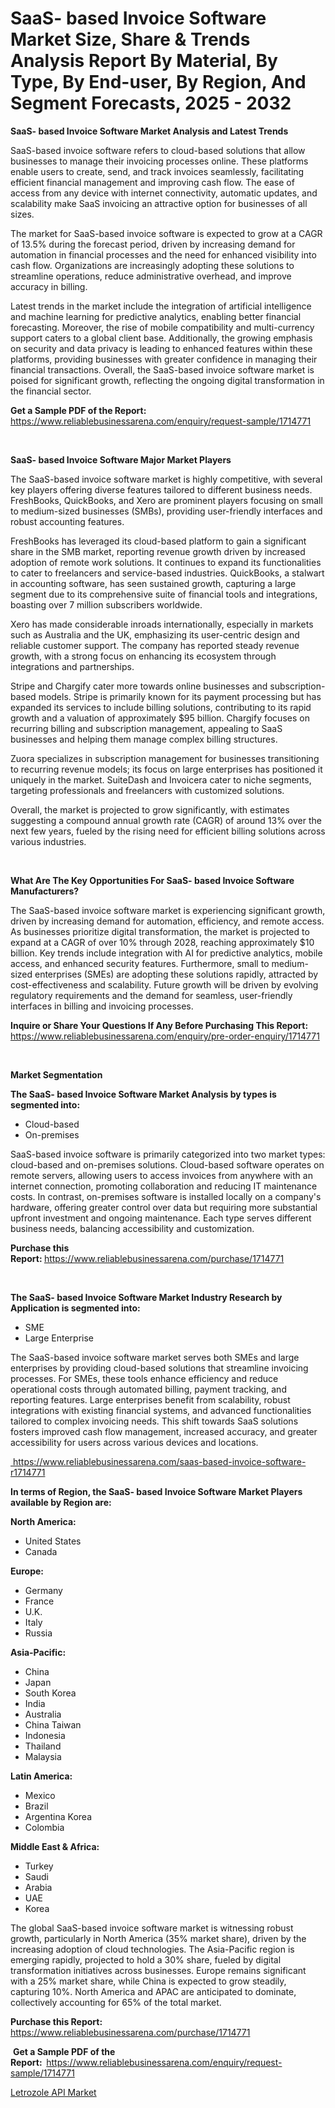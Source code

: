 <p><h1>SaaS- based Invoice Software Market Size, Share & Trends Analysis Report By Material, By Type, By End-user, By Region, And Segment Forecasts, 2025 - 2032</h1></p><p><strong>SaaS- based Invoice Software Market Analysis and Latest Trends</strong></p>
<p><p>SaaS-based invoice software refers to cloud-based solutions that allow businesses to manage their invoicing processes online. These platforms enable users to create, send, and track invoices seamlessly, facilitating efficient financial management and improving cash flow. The ease of access from any device with internet connectivity, automatic updates, and scalability make SaaS invoicing an attractive option for businesses of all sizes.</p><p>The market for SaaS-based invoice software is expected to grow at a CAGR of 13.5% during the forecast period, driven by increasing demand for automation in financial processes and the need for enhanced visibility into cash flow. Organizations are increasingly adopting these solutions to streamline operations, reduce administrative overhead, and improve accuracy in billing. </p><p>Latest trends in the market include the integration of artificial intelligence and machine learning for predictive analytics, enabling better financial forecasting. Moreover, the rise of mobile compatibility and multi-currency support caters to a global client base. Additionally, the growing emphasis on security and data privacy is leading to enhanced features within these platforms, providing businesses with greater confidence in managing their financial transactions. Overall, the SaaS-based invoice software market is poised for significant growth, reflecting the ongoing digital transformation in the financial sector.</p></p>
<p><strong>Get a Sample PDF of the Report:&nbsp;</strong> <a href="https://www.reliablebusinessarena.com/enquiry/request-sample/1714771?utm_campaign=2532&utm_medium=2&utm_source=Github&utm_content=ia&utm_term=28032025&utm_id=saas-based-invoice-software">https://www.reliablebusinessarena.com/enquiry/request-sample/1714771</a></p>
<p>&nbsp;</p>
<p><strong>SaaS- based Invoice Software Major Market Players</strong></p>
<p><p>The SaaS-based invoice software market is highly competitive, with several key players offering diverse features tailored to different business needs. FreshBooks, QuickBooks, and Xero are prominent players focusing on small to medium-sized businesses (SMBs), providing user-friendly interfaces and robust accounting features. </p><p>FreshBooks has leveraged its cloud-based platform to gain a significant share in the SMB market, reporting revenue growth driven by increased adoption of remote work solutions. It continues to expand its functionalities to cater to freelancers and service-based industries. QuickBooks, a stalwart in accounting software, has seen sustained growth, capturing a large segment due to its comprehensive suite of financial tools and integrations, boasting over 7 million subscribers worldwide.</p><p>Xero has made considerable inroads internationally, especially in markets such as Australia and the UK, emphasizing its user-centric design and reliable customer support. The company has reported steady revenue growth, with a strong focus on enhancing its ecosystem through integrations and partnerships.</p><p>Stripe and Chargify cater more towards online businesses and subscription-based models. Stripe is primarily known for its payment processing but has expanded its services to include billing solutions, contributing to its rapid growth and a valuation of approximately $95 billion. Chargify focuses on recurring billing and subscription management, appealing to SaaS businesses and helping them manage complex billing structures.</p><p>Zuora specializes in subscription management for businesses transitioning to recurring revenue models; its focus on large enterprises has positioned it uniquely in the market. SuiteDash and Invoicera cater to niche segments, targeting professionals and freelancers with customized solutions.</p><p>Overall, the market is projected to grow significantly, with estimates suggesting a compound annual growth rate (CAGR) of around 13% over the next few years, fueled by the rising need for efficient billing solutions across various industries.</p></p>
<p>&nbsp;</p>
<p><strong>What Are The Key Opportunities For SaaS- based Invoice Software Manufacturers?</strong></p>
<p><p>The SaaS-based invoice software market is experiencing significant growth, driven by increasing demand for automation, efficiency, and remote access. As businesses prioritize digital transformation, the market is projected to expand at a CAGR of over 10% through 2028, reaching approximately $10 billion. Key trends include integration with AI for predictive analytics, mobile access, and enhanced security features. Furthermore, small to medium-sized enterprises (SMEs) are adopting these solutions rapidly, attracted by cost-effectiveness and scalability. Future growth will be driven by evolving regulatory requirements and the demand for seamless, user-friendly interfaces in billing and invoicing processes.</p></p>
<p><strong>Inquire or Share Your Questions If Any Before Purchasing This Report:</strong> <a href="https://www.reliablebusinessarena.com/enquiry/pre-order-enquiry/1714771?utm_campaign=2532&utm_medium=2&utm_source=Github&utm_content=ia&utm_term=28032025&utm_id=saas-based-invoice-software">https://www.reliablebusinessarena.com/enquiry/pre-order-enquiry/1714771</a></p>
<p>&nbsp;</p>
<p><strong>Market Segmentation</strong></p>
<p><strong>The SaaS- based Invoice Software Market Analysis by types is segmented into:</strong></p>
<p><ul><li>Cloud-based</li><li>On-premises</li></ul></p>
<p><p>SaaS-based invoice software is primarily categorized into two market types: cloud-based and on-premises solutions. Cloud-based software operates on remote servers, allowing users to access invoices from anywhere with an internet connection, promoting collaboration and reducing IT maintenance costs. In contrast, on-premises software is installed locally on a company's hardware, offering greater control over data but requiring more substantial upfront investment and ongoing maintenance. Each type serves different business needs, balancing accessibility and customization.</p></p>
<p><strong>Purchase this Report:&nbsp;</strong><a href="https://www.reliablebusinessarena.com/purchase/1714771?utm_campaign=2532&utm_medium=2&utm_source=Github&utm_content=ia&utm_term=28032025&utm_id=saas-based-invoice-software">https://www.reliablebusinessarena.com/purchase/1714771</a></p>
<p>&nbsp;</p>
<p><strong>The SaaS- based Invoice Software Market Industry Research by Application is segmented into:</strong></p>
<p><ul><li>SME</li><li>Large Enterprise</li></ul></p>
<p><p>The SaaS-based invoice software market serves both SMEs and large enterprises by providing cloud-based solutions that streamline invoicing processes. For SMEs, these tools enhance efficiency and reduce operational costs through automated billing, payment tracking, and reporting features. Large enterprises benefit from scalability, robust integrations with existing financial systems, and advanced functionalities tailored to complex invoicing needs. This shift towards SaaS solutions fosters improved cash flow management, increased accuracy, and greater accessibility for users across various devices and locations.</p></p>
<p><a href="https://www.reliablebusinessarena.com/saas-based-invoice-software-r1714771?utm_campaign=2532&utm_medium=2&utm_source=Github&utm_content=ia&utm_term=28032025&utm_id=saas-based-invoice-software">&nbsp;https://www.reliablebusinessarena.com/saas-based-invoice-software-r1714771</a></p>
<p><strong>In terms of Region, the SaaS- based Invoice Software Market Players available by Region are:</strong></p>
<p>
    <p> <strong> North America: </strong>
        <ul>
            <li>United States</li>
            <li>Canada</li>
        </ul>
        </p> 
    <p> <strong> Europe: </strong>
        <ul>
            <li>Germany</li>
            <li>France</li>
            <li>U.K.</li>
            <li>Italy</li>
            <li>Russia</li>
        </ul>
        </p> 
    <p> <strong> Asia-Pacific: </strong>
        <ul>
            <li>China</li>
            <li>Japan</li>
            <li>South Korea</li>
            <li>India</li>
            <li>Australia</li>
            <li>China Taiwan</li>
            <li>Indonesia</li>
            <li>Thailand</li>
            <li>Malaysia</li>
        </ul>
        </p> 
    <p> <strong> Latin America: </strong>
        <ul>
            <li>Mexico</li>
            <li>Brazil</li>
            <li>Argentina Korea</li>
            <li>Colombia</li>
        </ul>
        </p> 
    <p> <strong> Middle East & Africa: </strong>
        <ul>
            <li>Turkey</li>
            <li>Saudi</li>
            <li>Arabia</li>
            <li>UAE</li>
            <li>Korea</li>
        </ul>
    </p>
    </p>
<p><p>The global SaaS-based invoice software market is witnessing robust growth, particularly in North America (35% market share), driven by the increasing adoption of cloud technologies. The Asia-Pacific region is emerging rapidly, projected to hold a 30% share, fueled by digital transformation initiatives across businesses. Europe remains significant with a 25% market share, while China is expected to grow steadily, capturing 10%. North America and APAC are anticipated to dominate, collectively accounting for 65% of the total market.</p></p>
<p><strong>Purchase this Report: </strong><a href="https://www.reliablebusinessarena.com/purchase/1714771?utm_campaign=2532&utm_medium=2&utm_source=Github&utm_content=ia&utm_term=28032025&utm_id=saas-based-invoice-software">https://www.reliablebusinessarena.com/purchase/1714771</a></p>
<p>&nbsp;<strong>Get a Sample PDF of the Report:&nbsp;&nbsp;</strong><a href="https://www.reliablebusinessarena.com/enquiry/request-sample/1714771?utm_campaign=2532&utm_medium=2&utm_source=Github&utm_content=ia&utm_term=28032025&utm_id=saas-based-invoice-software">https://www.reliablebusinessarena.com/enquiry/request-sample/1714771</a></p>
<p><strong></strong></p>
<p><p><a href="https://github.com/mathastilley812967/Market-Research-Report-List-1/blob/main/letrozole-api-market.md?utm_campaign=2532&utm_medium=2&utm_source=Github&utm_content=ia&utm_term=28032025&utm_id=saas-based-invoice-software">Letrozole API Market</a></p></p>
